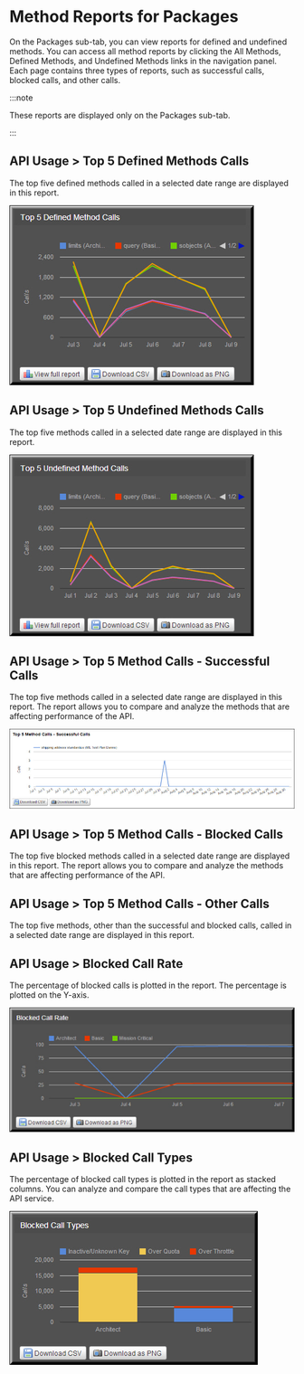 ﻿---
sidebar_position: 3
---

# Method Reports for Packages

<head>
  <meta name="guidename" content="API Management"/>
  <meta name="context" content="GUID-90329598-069f-430d-8bea-9fa7f88990d9"/>
</head>

On the Packages sub-tab, you can view reports for defined and undefined methods. You can access all method reports by clicking the All Methods, Defined Methods, and Undefined Methods links in the navigation panel. Each page contains three types of reports, such as successful calls, blocked calls, and other calls. 

:::note

These reports are displayed only on the Packages sub-tab. 

:::

## API Usage > Top 5 Defined Methods Calls

The top five defined methods called in a selected date range are displayed in this report. 

![](../../../../../Images/r-methods-top5-defined-method-calls.jpg)

## API Usage > Top 5 Undefined Methods Calls

The top five methods called in a selected date range are displayed in this report. 

![](../../../../../Images/r-methods-top5-undefined-method-calls.jpg)

## API Usage > Top 5 Method Calls - Successful Calls

The top five methods called in a selected date range are displayed in this report. The report allows you to compare and analyze the methods that are affecting performance of the API. 

![](../../../../../Images/reports_apiusage_methods_pkg_top5methodcallssuccessfullcalls.jpg)

## API Usage > Top 5 Method Calls - Blocked Calls

The top five blocked methods called in a selected date range are displayed in this report. The report allows you to compare and analyze the methods that are affecting performance of the API. 

## API Usage > Top 5 Method Calls - Other Calls

The top five methods, other than the successful and blocked calls, called in a selected date range are displayed in this report.

## API Usage > Blocked Call Rate

The percentage of blocked calls is plotted in the report. The percentage is plotted on the Y-axis.

![](../../../../../Images/r-methods-blocked-call-rate.jpg)

## API Usage > Blocked Call Types

The percentage of blocked call types is plotted in the report as stacked columns. You can analyze and compare the call types that are affecting the API service.

![](../../../../../Images/r-methods-blocked-call-type.jpg)